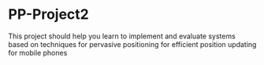 # PP-Project2
This project should help you learn to implement and evaluate systems based on techniques for pervasive positioning for efficient position updating for mobile phones
